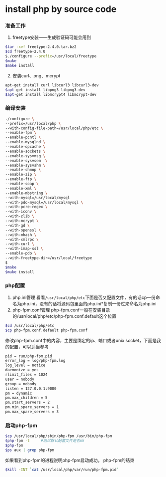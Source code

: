 # install php by source code

### 准备工作
1. freetype安装——生成验证码可能会用到
```sh
$tar -xvf freetype-2.4.0.tar.bz2
$cd freetype-2.4.0
$./configure --prefix=/usr/local/freetype
$make
$make install
```
2. 安装curl、png、mcrypt
```sh
apt-get install curl libcurl3 libcurl3-dev
$apt-get install libpng3 libpng3-dev
$apt-get install libmcrypt4 libmcrypt-dev
```

### 编译安装
```sh
./configure \
--prefix=/usr/local/php \
--with-config-file-path=/usr/local/php/etc \
--enable-fpm \
--enable-pcntl \
--enable-mysqlnd \
--enable-opcache \
--enable-sockets \
--enable-sysvmsg \
--enable-sysvsem  \
--enable-sysvshm \
--enable-shmop \
--enable-zip \
--enable-ftp \
--enable-soap \
--enable-xml \
--enable-mbstring \
--with-mysql=/usr/local/mysql 
--with-pdo-mysql=/usr/local/mysql \
--with-pcre-regex \
--with-iconv \
--with-zlib \
--with-mcrypt \
--with-gd \
--with-openssl \
--with-mhash \
--with-xmlrpc \
--with-curl \
--with-imap-ssl \
--enable-pdo \
--with-freetype-dir=/usr/local/freetype
$
$make
$make install
```
### php配置
1. php.ini管理
看看`/usr/local/php/etc`下面是否又配置文件，有的话cp一份命名为php.ini，没有的话将源码包里面的php.ini*复制一份过来命名为php.ini
2. php-fpm.conf管理
php-fpm.conf一般在安装目录的/usr/local/php/etc/php-fpm.conf.default这个位置
```sh
$cd /usr/local/php/etc
$cp php-fpm.conf.default php-fpm.conf
```
修改php-fpm.conf中的内容，主要是绑定的ip、端口或者unix socket，下面是我的配置，可以适当参考
```sh
pid = run/php-fpm.pid
error_log = log/php-fpm.log
log_level = notice
daemonize = yes
rlimit_files = 1024
user = nobody
group = nobody
listen = 127.0.0.1:9000
pm = dynamic
pm.max_children = 5
pm.start_servers = 2
pm.min_spare_servers = 1
pm.max_spare_servers = 3
```
### 启动php-fpm
```sh
$cp /usr/local/php/sbin/php-fpm /usr/bin/php-fpm
$php-fpm -t     #测试默认配置文件是否ok
$php-fpm
$ps aux | grep php-fpm
```
如果看到php-fpm的进程说明php-fpm启动成功。
php-fpm的结束
```sh  
$kill -INT `cat /usr/local/php/var/run/php-fpm.pid`
```

